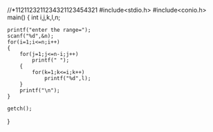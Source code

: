 //*1121123211234321123454321
#include<stdio.h>
#include<conio.h>
main()
{
    int i,j,k,l,n;

    printf("enter the range=");
    scanf("%d",&n);
    for(i=1;i<=n;i++)
    {
        for(j=1;j<=n-i;j++)
            printf(" ");
        {
            for(k=1;k<=i;k++)
                printf("%d",l);
        }
        printf("\n");
    }

    getch();
}
